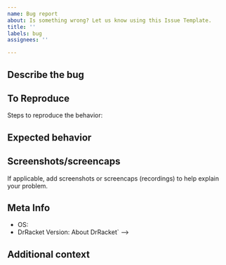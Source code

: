 ```yaml
---
name: Bug report
about: Is something wrong? Let us know using this Issue Template.
title: ''
labels: bug
assignees: ''

---
```


## Describe the bug
<!-- Provide a clear and concise description of what the bug is here. -->

## To Reproduce
Steps to reproduce the behavior:
<!-- Something along the lines of
1. Go to '...'
2. Click on '....'
3. Scroll down to '....'
4. See error
-->

## Expected behavior
<!-- Provide a clear and concise description of what you expected to happen here. -->

## Screenshots/screencaps
If applicable, add screenshots or screencaps (recordings) to help explain your problem.

## Meta Info
 - OS: <!-- Windows (provide version), *nix (provide Distro, version and output of `uname -a`), MacOS (provide version) -->
 - DrRacket Version: <!-- [e.g. 7.8] (You can find this from `Help --> About DrRacket` -->

## Additional context
<!-- Add any other context about the problem here. -->
